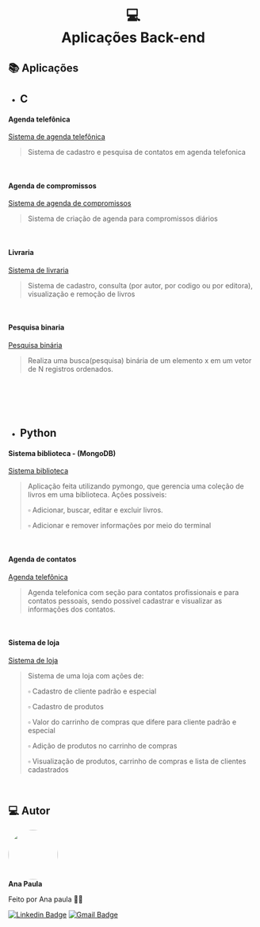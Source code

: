 <h1 align="center">
  💻<br>Aplicações Back-end
</h1>
<h2>📚 Aplicações</h2>

- ## C

 #### Agenda telefônica
           
 [Sistema de agenda telefônica](https://github.com/anapaulasanto/Codigos-em-C/blob/main/Sistema_agenda_telefonica.c)
  > Sistema de cadastro e pesquisa de contatos em agenda telefonica

<br>

#### Agenda de compromissos

 [Sistema de agenda de compromissos](https://github.com/anapaulasanto/Codigos-em-C/blob/main/Sistemas_criacao_de_agenda_compromissos.c)
 >  Sistema de criação de agenda para compromissos diários

<br>

#### Livraria

 [Sistema de livraria](https://github.com/anapaulasanto/Codigos-em-C/blob/main/Sistemas_criacao_de_agenda_compromissos.c)
  >  Sistema de cadastro, consulta (por autor, por codigo ou por editora), visualização e remoção de livros

<br>

#### Pesquisa binaria

 [Pesquisa binária](https://github.com/anapaulasanto/pesquisa-binaria/blob/main/pesquisa-binaria.c)
 >  Realiza uma busca(pesquisa) binária de um elemento x em um vetor de N registros ordenados.

<br>

<br><br>

- ## Python

#### Sistema biblioteca - (MongoDB)
[Sistema biblioteca](https://github.com/anapaulasanto/sistema-biblioteca)
 >  Aplicação feita utilizando pymongo, que gerencia uma coleção de livros em uma biblioteca. Ações possiveis:
                <p>:white_small_square: Adicionar, buscar, editar e excluir livros.  </p>
                <p> :white_small_square: Adicionar e remover informações por meio do terminal  </p>

<br>
  
#### Agenda de contatos
[Agenda telefônica](https://github.com/anapaulasanto/POO-Python/blob/main/Agenda-de-contatos.py)
 >  Agenda telefonica com seção para contatos profissionais e para contatos pessoais, sendo possivel cadastrar e visualizar as informações dos contatos.

<br>

#### Sistema de loja
[Sistema de loja](https://github.com/anapaulasanto/Sistema-de-loja)
 > Sistema de uma loja com ações de:
                <p>:white_small_square: Cadastro de cliente padrão e especial </p>
                <p> :white_small_square: Cadastro de produtos  </p>
                <p> :white_small_square: Valor do carrinho de compras que difere para cliente padrão e especial </p>
                <p> :white_small_square: Adição de produtos no carrinho de compras  </p>
                <p> :white_small_square: Visualização de produtos, carrinho de compras e lista de clientes cadastrados </p>

<br>

<h2> 💻 Autor</h2>

 <img style="border-radius: 50%;" src="https://avatars.githubusercontent.com/u/149811410?s=400&u=bb09c5d7f36aed097c3d8654b8d445ee587ed4b1&v=4" width="100px;" alt=""/>
 <br />
 <b>Ana Paula</b>


Feito por Ana paula 👋🏽 

[![Linkedin Badge](https://img.shields.io/badge/-Ana-blue?style=flat-square&logo=Linkedin&logoColor=white&link=https://www.linkedin.com/in/ana-paula-araujo-22bb69267?utm_source=share&utm_campaign=share_via&utm_content=profile&utm_medium=ios_app)](https://www.linkedin.com/in/ana-paula-araujo-22bb69267?utm_source=share&utm_campaign=share_via&utm_content=profile&utm_medium=ios_app) 
[![Gmail Badge](https://img.shields.io/badge/-Gmail-c14438?style=flat-square&logo=Gmail&logoColor=white&link=mailto:ana.paraujosanto@gmail.com)](mailto:ana.paraujosanto@gmail.com)

                
